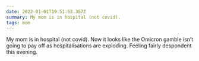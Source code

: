 ```yaml
---
date: 2022-01-01T19:51:53.357Z
summary: My mom is in hospital (not covid).
tags: mom
---
```

My mom is in hospital (not covid). Now it looks like the Omicron gamble isn’t going to pay off as hospitalisations are exploding. Feeling fairly despondent this evening. 
